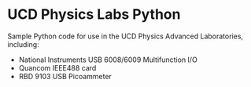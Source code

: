 # UCD Physics Labs Python

Sample Python code for use in the UCD Physics Advanced Laboratories, including:

* National Instruments USB 6008/6009 Multifunction I/O
* Quancom IEEE488 card
* RBD 9103 USB Picoammeter
